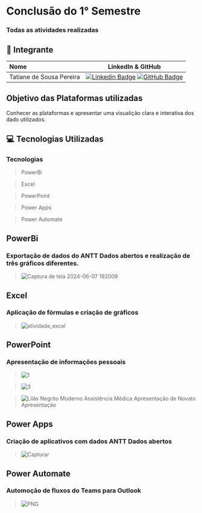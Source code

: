 # Conclusão do 1° Semestre 
### Todas as atividades realizadas
## 👥 Integrante
| Nome                                  |                                                                                                                                                      LinkedIn & GitHub                                                                                                                                                      |
| :------------------------------------ | :-------------------------------------------------------------------------------------------------------------------------------------------------------------------------------------------------------------------------------------------------------------------------------------------------------------------------: |
| Tatiane de Sousa Pereira             |         [![Linkedin Badge](https://img.shields.io/badge/Linkedin-blue?style=flat-square&logo=Linkedin&logoColor=white)](https://www.linkedin.com/in/tatiane-sousa-5b564625b?utm_source=share&utm_campaign=share_via&utm_content=profile&utm_medium=ios_app) [![GitHub Badge](https://img.shields.io/badge/GitHub-111217?style=flat-square&logo=github&logoColor=white)](https://github.com/tatipink)        |


##  Objetivo das Plataformas utilizadas 
Conhecer as plataformas e apresentar uma visualição clara e interativa dos dado utilizados.
## 💻 Tecnologias Utilizadas

 ###  Tecnologias 
 > PowerBi
 
 > Excel
 
 > PowerPoint
 
 > Power Apps

 > Power Automate
   ## PowerBi
   ### Exportação de dados do ANTT Dados abertos e realização de três gráficos diferentes.
  > ![Captura de tela 2024-06-07 192009](https://github.com/tatipink/INFORMATICA/assets/163483638/127eeff6-8ee0-4d35-bc33-a2d8983c2299)
   ## Excel
   ### Aplicação de fórmulas e criação de gráficos
   > ![atividade_excel](https://github.com/tatipink/INFORMATICA/assets/163483638/9b77217d-d4ea-4cd0-a02b-da8b497ae071)


   ## PowerPoint
   ### Apresentação de informações pessoais 
  > ![1](https://github.com/tatipink/INFORMATICA/assets/163483638/b73fb138-e634-4758-aebd-46a15020fefa)

  >![3](https://github.com/tatipink/INFORMATICA/assets/163483638/5c798ec6-a16a-49eb-959e-5e1e2409d2b0)

  > ![Lilás Negrito Moderno Assistência Médica Apresentação de Novato Apresentação](https://github.com/tatipink/INFORMATICA/assets/163483638/a44f1ba5-651f-4cfa-883a-2c0b0a9a1ae5)



   ## Power Apps
   ### Criação de aplicativos com dados ANTT Dados abertos
   >![Capturar](https://github.com/tatipink/ASSMECA/assets/163483638/3e2b62ef-744d-47d1-8290-dcb2916b4733)

   ## Power Automate
   ### Automoção de fluxos do Teams para Outlook
   > ![PNG](https://github.com/tatipink/INFORMATICA/assets/163483638/108bb588-0ec7-4d20-b047-e0586ae0d5c7)

